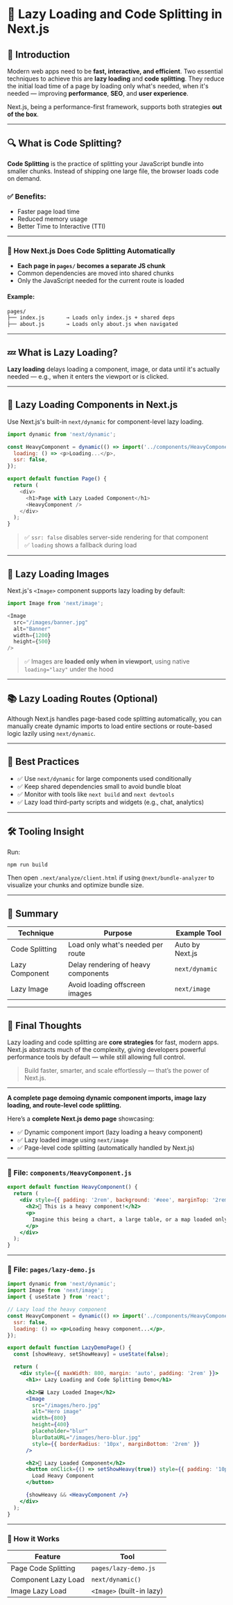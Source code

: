 
# 🚀 Lazy Loading and Code Splitting in Next.js

## 🧭 Introduction

Modern web apps need to be **fast, interactive, and efficient**. Two essential techniques to achieve this are **lazy loading** and **code splitting**. They reduce the initial load time of a page by loading only what's needed, when it's needed — improving **performance**, **SEO**, and **user experience**.

Next.js, being a performance-first framework, supports both strategies **out of the box**.

---

## 🔍 What is Code Splitting?

**Code Splitting** is the practice of splitting your JavaScript bundle into smaller chunks. Instead of shipping one large file, the browser loads code on demand.

### ✅ Benefits:
- Faster page load time
- Reduced memory usage
- Better Time to Interactive (TTI)

---

### 🔧 How Next.js Does Code Splitting Automatically

- **Each page in `pages/` becomes a separate JS chunk**
- Common dependencies are moved into shared chunks
- Only the JavaScript needed for the current route is loaded

#### Example:

```bash
pages/
├── index.js       → Loads only index.js + shared deps
├── about.js       → Loads only about.js when navigated
```

---

## 💤 What is Lazy Loading?

**Lazy loading** delays loading a component, image, or data until it's actually needed — e.g., when it enters the viewport or is clicked.

---

## 🎯 Lazy Loading Components in Next.js

Use Next.js's built-in `next/dynamic` for component-level lazy loading.

```js
import dynamic from 'next/dynamic';

const HeavyComponent = dynamic(() => import('../components/HeavyComponent'), {
  loading: () => <p>Loading...</p>,
  ssr: false,
});

export default function Page() {
  return (
    <div>
      <h1>Page with Lazy Loaded Component</h1>
      <HeavyComponent />
    </div>
  );
}
```

> ✅ `ssr: false` disables server-side rendering for that component  
> ✅ `loading` shows a fallback during load

---

## 🎨 Lazy Loading Images

Next.js's `<Image>` component supports lazy loading by default:

```js
import Image from 'next/image';

<Image
  src="/images/banner.jpg"
  alt="Banner"
  width={1200}
  height={500}
/>
```

> ✅ Images are **loaded only when in viewport**, using native `loading="lazy"` under the hood

---

## 📚 Lazy Loading Routes (Optional)

Although Next.js handles page-based code splitting automatically, you can manually create dynamic imports to load entire sections or route-based logic lazily using `next/dynamic`.

---

## 🧠 Best Practices

- ✅ Use `next/dynamic` for large components used conditionally
- ✅ Keep shared dependencies small to avoid bundle bloat
- ✅ Monitor with tools like `next build` and `next devtools`
- ✅ Lazy load third-party scripts and widgets (e.g., chat, analytics)

---

## 🛠️ Tooling Insight

Run:

```bash
npm run build
```

Then open `.next/analyze/client.html` if using `@next/bundle-analyzer` to visualize your chunks and optimize bundle size.

---

## 🔄 Summary

| Technique       | Purpose                             | Example Tool        |
|------------------|--------------------------------------|---------------------|
| Code Splitting   | Load only what's needed per route    | Auto by Next.js     |
| Lazy Component   | Delay rendering of heavy components  | `next/dynamic`      |
| Lazy Image       | Avoid loading offscreen images       | `next/image`        |

---

## 🧠 Final Thoughts

Lazy loading and code splitting are **core strategies** for fast, modern apps. Next.js abstracts much of the complexity, giving developers powerful performance tools by default — while still allowing full control.

> Build faster, smarter, and scale effortlessly — that’s the power of Next.js.

---

__A complete page demoing dynamic component imports, image lazy loading, and route-level code splitting.__


Here’s a **complete Next.js demo page** showcasing:

- ✅ Dynamic component import (lazy loading a heavy component)
- ✅ Lazy loaded image using `next/image`
- ✅ Page-level code splitting (automatically handled by Next.js)

---

### 📁 File: `components/HeavyComponent.js`

```jsx
export default function HeavyComponent() {
  return (
    <div style={{ padding: '2rem', background: '#eee', marginTop: '2rem' }}>
      <h2>🧱 This is a heavy component!</h2>
      <p>
        Imagine this being a chart, a large table, or a map loaded only when needed.
      </p>
    </div>
  );
}
```

---

### 📁 File: `pages/lazy-demo.js`

```jsx
import dynamic from 'next/dynamic';
import Image from 'next/image';
import { useState } from 'react';

// Lazy load the heavy component
const HeavyComponent = dynamic(() => import('../components/HeavyComponent'), {
  ssr: false,
  loading: () => <p>Loading heavy component...</p>,
});

export default function LazyDemoPage() {
  const [showHeavy, setShowHeavy] = useState(false);

  return (
    <div style={{ maxWidth: 800, margin: 'auto', padding: '2rem' }}>
      <h1>⚡ Lazy Loading and Code Splitting Demo</h1>

      <h2>🖼️ Lazy Loaded Image</h2>
      <Image
        src="/images/hero.jpg"
        alt="Hero image"
        width={800}
        height={400}
        placeholder="blur"
        blurDataURL="/images/hero-blur.jpg"
        style={{ borderRadius: '10px', marginBottom: '2rem' }}
      />

      <h2>🧱 Lazy Loaded Component</h2>
      <button onClick={() => setShowHeavy(true)} style={{ padding: '10px 20px' }}>
        Load Heavy Component
      </button>

      {showHeavy && <HeavyComponent />}
    </div>
  );
}
```

---

### 🧠 How it Works

| Feature             | Tool                     |
|---------------------|--------------------------|
| Page Code Splitting | `pages/lazy-demo.js`     |
| Component Lazy Load | `next/dynamic()`         |
| Image Lazy Load     | `<Image>` (built-in lazy)|

